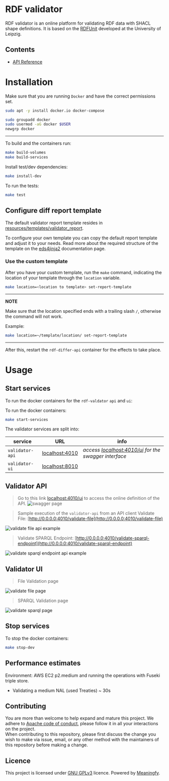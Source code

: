 #  RDF validator

RDF validator is an online platform for validating RDF data with SHACL shape definitions. It is based on the [RDFUnit](https://github.com/AKSW/RDFUnit) developed at the University of Leipzig. 

Contents
--------
* [API Reference](srcdocs/modules)

# Installation
Make sure that you are running `Docker` and have the correct permissions set.

```bash
sudo apt -y install docker.io docker-compose

sudo groupadd docker
sudo usermod -aG docker $USER
newgrp docker
```
---

To build and the containers run:
```bash
make build-volumes
make build-services
```

Install test/dev dependencies:
```bash
make install-dev
```
To run the tests:
```bash
make test
```

## Configure diff report template 
The default validator report template resides in [resources/templates/validator_report](resources/templates/validator_report). 

To configure your own template you can copy the default report template and adjust it to your needs. Read more about the required structure of the template on the [eds4jinja2](https://github.com/meaningfy-ws/eds4jinja2) documentation page.
 
### Use the custom template
After you have your custom template, run the `make` command, indicating the location of your template through the `location` variable.
```bash
make location=<location to template> set-report-template
```
---
**NOTE**

Make sure that the location specified ends with a trailing slash `/`, otherwise the command will not work.

Example:
```bash
make location=~/template/location/ set-report-template
```
---
After this, restart the `rdf-differ-api` container for the effects to take place.


# Usage

## Start services
To run the docker containers for the `rdf-valdator` `api` and `ui`:

To run the docker containers:
```bash
make start-services
```

The validator services are split into:

service | URL | info
------- | ------- | ----
`validator-api` | [localhost:4010](http://localhost:4010) | _access [localhost:4010/ui](http://localhost:4010/ui) for the swagger interface_ 
`validator-ui` | [localhost:8010](http://localhost:8010)

## Validator API
>Go to this link [localhost:4010/ui](http://localhost:4010/ui) to access the online definition of the API.
![swagger page](./images/swagger.png)

> Sample execution of the `validator-api` from an API client 
> Validate File: [http://0.0.0.0:4010/validate-file](http://0.0.0.0:4010/validate-file)

![validate file api example](./images/examples/validate-file.png)

> Validate SPARQL Endpoint: [http://0.0.0.0:4010/validate-sparql-endpoint](http://0.0.0.0:4010/validate-sparql-endpoint)

![validate sparql endpoint api example](./images/examples/validate-sparql-endpoint.png)


## Validator UI
> File Validation page
>
![validate file page](./images/validate-file-page.png)

> SPARQL Validation page

![validate sparql page](./images/validate-sparql-endpoint.png)


## Stop services

To stop the docker containers:
```bash
make stop-dev
```

## Performance estimates

Environment: AWS EC2 p2.medium and running the operations with Fuseki triple store.

* Validating a medium NAL (used Treaties) ~ 30s

## Contributing
You are more than welcome to help expand and mature this project. We adhere to [Apache code of conduct](https://www.apache.org/foundation/policies/conduct), please follow it in all your interactions on the project.   
When contributing to this repository, please first discuss the change you wish to make via issue, email, or any other method with the maintainers of this repository before making a change.

## Licence 
This project is licensed under [GNU GPLv3](https://www.gnu.org/licenses/gpl-3.0.en.html) licence. 
Powered by [Meaningfy](https://github.com/meaningfy-ws).
